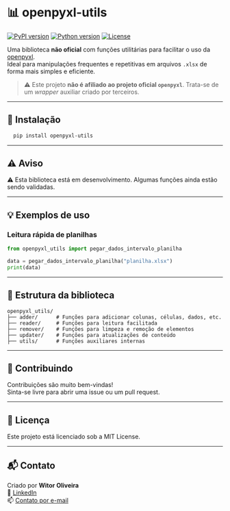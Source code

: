 # 📊 openpyxl-utils

[![PyPI version](https://badge.fury.io/py/openpyxl-utils.svg)](https://pypi.org/project/openpyxl-utils/)
[![Python version](https://img.shields.io/badge/python-3.8%2B-blue)](https://www.python.org/)
[![License](https://img.shields.io/badge/license-MIT-green.svg)](LICENSE)

Uma biblioteca **não oficial** com funções utilitárias para facilitar o uso da [openpyxl](https://openpyxl.readthedocs.io/en/stable/).  
Ideal para manipulações frequentes e repetitivas em arquivos `.xlsx` de forma mais simples e eficiente.

> ⚠️ Este projeto **não é afiliado ao projeto oficial `openpyxl`**. Trata-se de um *wrapper* auxiliar criado por terceiros.

---

## 🚀 Instalação

```bash 
  pip install openpyxl-utils
```

---

## ⚠️ Aviso 

⚠️ Esta biblioteca está em desenvolvimento. Algumas funções ainda estão sendo validadas.

---

## 💡 Exemplos de uso

### Leitura rápida de planilhas

```python
from openpyxl_utils import pegar_dados_intervalo_planilha

data = pegar_dados_intervalo_planilha("planilha.xlsx")
print(data)
```

---

## 🧱 Estrutura da biblioteca

```
openpyxl_utils/
├── adder/      # Funções para adicionar colunas, células, dados, etc.
├── reader/     # Funções para leitura facilitada
├── remover/    # Funções para limpeza e remoção de elementos
├── updater/    # Funções para atualizações de conteúdo
├── utils/      # Funções auxiliares internas
```

---

## 🤝 Contribuindo

Contribuições são muito bem-vindas!  
Sinta-se livre para abrir uma issue ou um pull request.

---

## 📄 Licença

Este projeto está licenciado sob a MIT License.

---

## 📬 Contato

Criado por **Witor Oliveira**  
🔗 [LinkedIn](https://www.linkedin.com/in/witoroliveira/)  
📫 [Contato por e-mail](mailto:witoredson@gmail.com)